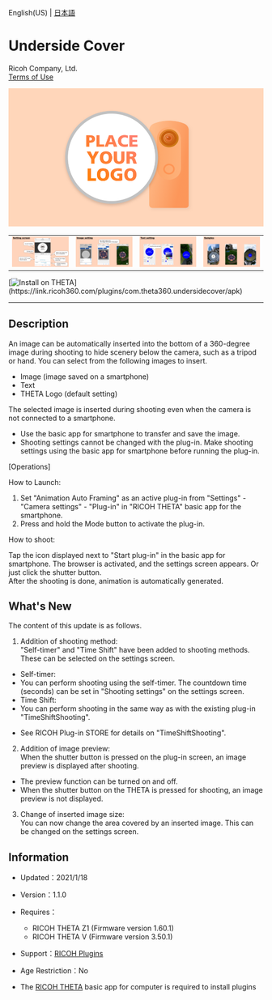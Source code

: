English(US) | [日本語](README.ja.md)

# Underside Cover
Ricoh Company, Ltd.  
[Terms of Use](https://theta360.com/en/legal/terms_of_use_plugins/)

<div align="center">
 <img src="1.png">

 <table>
  <tr>
   <td><img src="2.png"></td>
   <td><img src="3.png"></td>
   <td><img src="4.png"></td>
   <td><img src="5.png"></td>
  </tr>
 </table>
</div>

[![Install on THETA](https://assets.ricoh360.com/image/upload/v1/front/theta/install-button.svg?)](https://link.ricoh360.com/plugins/com.theta360.undersidecover/apk)

***

## Description  
An image can be automatically inserted into the bottom of a 360-degree image during shooting to hide scenery below the camera, such as a tripod or hand. You can select from the following images to insert.  
- Image (image saved on a smartphone)
- Text
- THETA Logo (default setting)

The selected image is inserted during shooting even when the camera is not connected to a smartphone.  

* Use the basic app for smartphone to transfer and save the image.
* Shooting settings cannot be changed with the plug-in. Make shooting settings using the basic app for smartphone before running the plug-in.


[Operations]  
  
How to Launch:  

1. Set "Animation Auto Framing" as an active plug-in from "Settings" - "Camera settings" - "Plug-in" in "RICOH THETA" basic app for the smartphone.
2. Press and hold the Mode button to activate the plug-in.


How to shoot:  
  
Tap the icon displayed next to "Start plug-in" in the basic app for smartphone. The browser is activated, and the settings screen appears.
Or just click the shutter button.  
After the shooting is done, animation is automatically generated.  

## What's New
The content of this update is as follows.  

1. Addition of shooting method:  
"Self-timer" and "Time Shift" have been added to shooting methods.  
These can be selected on the settings screen.  
- Self-timer:
- You can perform shooting using the self-timer. The countdown time (seconds) can be set in "Shooting settings" on the settings screen.
- Time Shift:
- You can perform shooting in the same way as with the existing plug-in "TimeShiftShooting".
* See RICOH Plug-in STORE for details on "TimeShiftShooting".

2. Addition of image preview:  
When the shutter button is pressed on the plug-in screen, an image preview is displayed after shooting.  
* The preview function can be turned on and off.
* When the shutter button on the THETA is pressed for shooting, an image preview is not displayed.

3. Change of inserted image size:  
You can now change the area covered by an inserted image. This can be changed on the settings screen.  

## Information
  * Updated：2021/1/18
  * Version：1.1.0
  * Requires：
    * RICOH THETA Z1 (Firmware version 1.60.1)
    * RICOH THETA V (Firmware version 3.50.1)
  * Support：[RICOH Plugins](https://support.theta360.com/ja/)
  * Age Restriction：No

* The [RICOH THETA](https://theta360.com/ja/about/application/pc.html#app-detail-01) basic app for computer is required to install plugins
